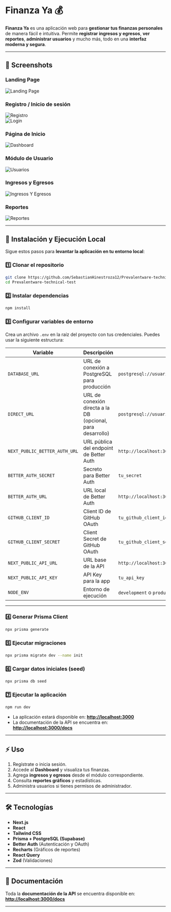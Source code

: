 # Finanza Ya 💰

**Finanza Ya** es una aplicación web para **gestionar tus finanzas personales** de manera fácil e intuitiva. Permite **registrar ingresos y egresos**, **ver reportes**, **administrar usuarios** y mucho más, todo en una **interfaz moderna y segura**.

---

## 📸 Screenshots

### Landing Page
![Landing Page](https://asset.cloudinary.com/dafsjo7al/476dc9a6bf452055c6c1582be669aa69)

### Registro / Inicio de sesión
![Registro](https://asset.cloudinary.com/dafsjo7al/d511d0fe19158b48e1ebec094c366731)  
![Login](https://asset.cloudinary.com/dafsjo7al/12c62f6ccd43c1b2a20b4ed4b6e5d13a)

### Página de Inicio
![Dashboard](https://asset.cloudinary.com/dafsjo7al/f48ee5adf62f36763bf871badd7f94cc)

### Módulo de Usuario
![Usuarios](https://asset.cloudinary.com/dafsjo7al/e4f4bf8b2961d201e604eda7c4de7ca3)

### Ingresos y Egresos
![Ingresos Y Egresos](https://asset.cloudinary.com/dafsjo7al/e4f4bf8b2961d201e604eda7c4de7ca3)

### Reportes
![Reportes](https://asset.cloudinary.com/dafsjo7al/8b604263b7783b8a11dd85dd3d656ac8)

---

## 🚀 Instalación y Ejecución Local

Sigue estos pasos para **levantar la aplicación en tu entorno local**:

### 1️⃣ Clonar el repositorio
```bash
git clone https://github.com/SebastianHinestroza12/Prevalentware-technical-test.git
cd Prevalentware-technical-test
```

### 2️⃣ Instalar dependencias
```bash
npm install
```

### 3️⃣ Configurar variables de entorno
Crea un archivo `.env` en la raíz del proyecto con tus credenciales. Puedes usar la siguiente estructura:

| Variable | Descripción | Ejemplo |
|----------|-------------|---------|
| `DATABASE_URL` | URL de conexión a PostgreSQL para producción | `postgresql://usuario:password@host:puerto/db` |
| `DIRECT_URL` | URL de conexión directa a la DB (opcional, para desarrollo) | `postgresql://usuario:password@host:puerto/db` |
| `NEXT_PUBLIC_BETTER_AUTH_URL` | URL pública del endpoint de Better Auth | `http://localhost:3000/api/auth` |
| `BETTER_AUTH_SECRET` | Secreto para Better Auth | `tu_secret` |
| `BETTER_AUTH_URL` | URL local de Better Auth | `http://localhost:3000` |
| `GITHUB_CLIENT_ID` | Client ID de GitHub OAuth | `tu_github_client_id` |
| `GITHUB_CLIENT_SECRET` | Client Secret de GitHub OAuth | `tu_github_client_secret` |
| `NEXT_PUBLIC_API_URL` | URL base de la API | `http://localhost:3000/api` |
| `NEXT_PUBLIC_API_KEY` | API Key para la app | `tu_api_key` |
| `NODE_ENV` | Entorno de ejecución | `development` o `production` |

---

### 4️⃣ Generar Prisma Client
```bash
npx prisma generate
```

### 5️⃣ Ejecutar migraciones
```bash
npx prisma migrate dev --name init
```

### 6️⃣ Cargar datos iniciales (seed)
```bash
npx prisma db seed
```

### 7️⃣ Ejecutar la aplicación
```bash
npm run dev
```
- La aplicación estará disponible en: **[http://localhost:3000](http://localhost:3000)**  
- La documentación de la API se encuentra en: **[http://localhost:3000/docs](http://localhost:3000/docs)**

---

## ⚡ Uso

1. Regístrate o inicia sesión.  
2. Accede al **Dashboard** y visualiza tus finanzas.  
3. Agrega **ingresos y egresos** desde el módulo correspondiente.  
4. Consulta **reportes gráficos** y estadísticas.  
5. Administra usuarios si tienes permisos de administrador.  

---

## 🛠️ Tecnologías
- **Next.js**  
- **React**  
- **Tailwind CSS**  
- **Prisma + PostgreSQL (Supabase)**  
- **Better Auth** (Autenticación y OAuth)  
- **Recharts** (Gráficos de reportes)  
- **React Query**  
- **Zod** (Validaciones)  

---

## 📄 Documentación

Toda la **documentación de la API** se encuentra disponible en:  
**[http://localhost:3000/docs](https://asset.cloudinary.com/dafsjo7al/af6fb78fcdc41d2fc725a2918b81bd66)**

---
